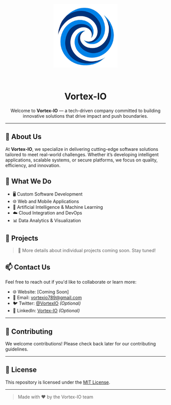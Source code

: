 <p align="center">
  <img src="https://github.com/VortexI-O/VortexI-O/blob/main/VORTEX.IO_logo.png?raw=true" alt="Vortex-IO Logo" width="200"/>
</p>
<br>
<h1 align="center"><b>Vortex-IO</b></h1>
<p align="center">
Welcome to <b>Vortex-IO</b> — a tech-driven company committed to building innovative solutions that drive impact and push boundaries.
</p>

<hr>

## 🚀 About Us

At **Vortex-IO**, we specialize in delivering cutting-edge software solutions tailored to meet real-world challenges. Whether it’s developing intelligent applications, scalable systems, or secure platforms, we focus on quality, efficiency, and innovation.

## 🧩 What We Do

- 🖥️ Custom Software Development  
- 🌐 Web and Mobile Applications  
- 🤖 Artificial Intelligence & Machine Learning  
- ☁️ Cloud Integration and DevOps  
- 📊 Data Analytics & Visualization  

## 💼 Projects

> 🚧 More details about individual projects coming soon. Stay tuned!

## 📫 Contact Us

Feel free to reach out if you'd like to collaborate or learn more:

- 🌐 Website: [Coming Soon]  
- 📧 Email: vortexio789@gmail.com
- 🐦 Twitter: [@VortexIO](https://twitter.com/VortexIO) *(Optional)*  
- 💼 LinkedIn: [Vortex-IO](https://linkedin.com/company/vortex-io) *(Optional)*

---

## 🤝 Contributing

We welcome contributions! Please check back later for our contributing guidelines.

---

## 📄 License

This repository is licensed under the [MIT License](LICENSE).

---

> Made with ❤️ by the Vortex-IO team

